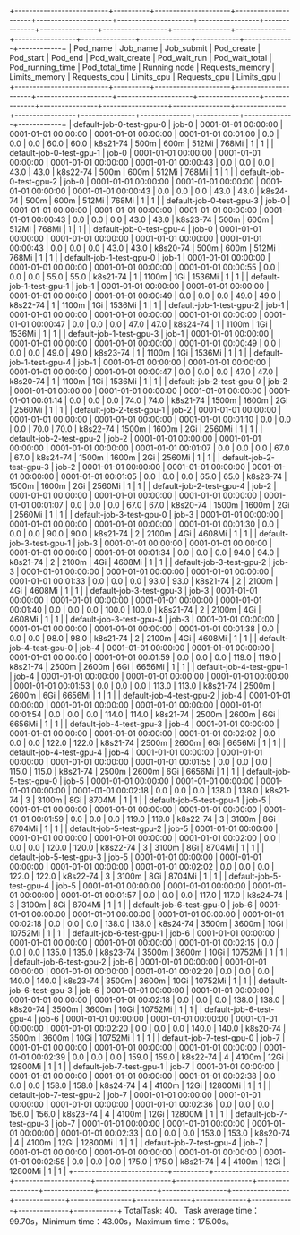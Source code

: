 +--------------------------+----------+---------------------+---------------------+---------------------+---------------------+-----------------+--------------+----------------+------------------+----------------+--------------+-----------------+---------------+--------------+------------+--------------+------------+
|         Pod_name         | Job_name |      Job_submit     |      Pod_create     |      Pod_start      |       Pod_end       | Pod_wait_create | Pod_wait_run | Pod_wait_total | Pod_running_time | Pod_total_time | Running node | Requests_memory | Limits_memory | Requests_cpu | Limits_cpu | Requests_gpu | Limits_gpu |
+--------------------------+----------+---------------------+---------------------+---------------------+---------------------+-----------------+--------------+----------------+------------------+----------------+--------------+-----------------+---------------+--------------+------------+--------------+------------+
| default-job-0-test-gpu-0 |  job-0   | 0001-01-01 00:00:00 | 0001-01-01 00:00:00 | 0001-01-01 00:00:00 | 0001-01-01 00:01:00 |       0.0       |     0.0      |      0.0       |       60.0       |      60.0      |   k8s21-74   |       500m      |      600m     |    512Mi     |   768Mi    |      1       |     1      |
| default-job-0-test-gpu-1 |  job-0   | 0001-01-01 00:00:00 | 0001-01-01 00:00:00 | 0001-01-01 00:00:00 | 0001-01-01 00:00:43 |       0.0       |     0.0      |      0.0       |       43.0       |      43.0      |   k8s22-74   |       500m      |      600m     |    512Mi     |   768Mi    |      1       |     1      |
| default-job-0-test-gpu-2 |  job-0   | 0001-01-01 00:00:00 | 0001-01-01 00:00:00 | 0001-01-01 00:00:00 | 0001-01-01 00:00:43 |       0.0       |     0.0      |      0.0       |       43.0       |      43.0      |   k8s24-74   |       500m      |      600m     |    512Mi     |   768Mi    |      1       |     1      |
| default-job-0-test-gpu-3 |  job-0   | 0001-01-01 00:00:00 | 0001-01-01 00:00:00 | 0001-01-01 00:00:00 | 0001-01-01 00:00:43 |       0.0       |     0.0      |      0.0       |       43.0       |      43.0      |   k8s23-74   |       500m      |      600m     |    512Mi     |   768Mi    |      1       |     1      |
| default-job-0-test-gpu-4 |  job-0   | 0001-01-01 00:00:00 | 0001-01-01 00:00:00 | 0001-01-01 00:00:00 | 0001-01-01 00:00:43 |       0.0       |     0.0      |      0.0       |       43.0       |      43.0      |   k8s20-74   |       500m      |      600m     |    512Mi     |   768Mi    |      1       |     1      |
| default-job-1-test-gpu-0 |  job-1   | 0001-01-01 00:00:00 | 0001-01-01 00:00:00 | 0001-01-01 00:00:00 | 0001-01-01 00:00:55 |       0.0       |     0.0      |      0.0       |       55.0       |      55.0      |   k8s21-74   |        1        |     1100m     |     1Gi      |   1536Mi   |      1       |     1      |
| default-job-1-test-gpu-1 |  job-1   | 0001-01-01 00:00:00 | 0001-01-01 00:00:00 | 0001-01-01 00:00:00 | 0001-01-01 00:00:49 |       0.0       |     0.0      |      0.0       |       49.0       |      49.0      |   k8s22-74   |        1        |     1100m     |     1Gi      |   1536Mi   |      1       |     1      |
| default-job-1-test-gpu-2 |  job-1   | 0001-01-01 00:00:00 | 0001-01-01 00:00:00 | 0001-01-01 00:00:00 | 0001-01-01 00:00:47 |       0.0       |     0.0      |      0.0       |       47.0       |      47.0      |   k8s24-74   |        1        |     1100m     |     1Gi      |   1536Mi   |      1       |     1      |
| default-job-1-test-gpu-3 |  job-1   | 0001-01-01 00:00:00 | 0001-01-01 00:00:00 | 0001-01-01 00:00:00 | 0001-01-01 00:00:49 |       0.0       |     0.0      |      0.0       |       49.0       |      49.0      |   k8s23-74   |        1        |     1100m     |     1Gi      |   1536Mi   |      1       |     1      |
| default-job-1-test-gpu-4 |  job-1   | 0001-01-01 00:00:00 | 0001-01-01 00:00:00 | 0001-01-01 00:00:00 | 0001-01-01 00:00:47 |       0.0       |     0.0      |      0.0       |       47.0       |      47.0      |   k8s20-74   |        1        |     1100m     |     1Gi      |   1536Mi   |      1       |     1      |
| default-job-2-test-gpu-0 |  job-2   | 0001-01-01 00:00:00 | 0001-01-01 00:00:00 | 0001-01-01 00:00:00 | 0001-01-01 00:01:14 |       0.0       |     0.0      |      0.0       |       74.0       |      74.0      |   k8s21-74   |      1500m      |     1600m     |     2Gi      |   2560Mi   |      1       |     1      |
| default-job-2-test-gpu-1 |  job-2   | 0001-01-01 00:00:00 | 0001-01-01 00:00:00 | 0001-01-01 00:00:00 | 0001-01-01 00:01:10 |       0.0       |     0.0      |      0.0       |       70.0       |      70.0      |   k8s22-74   |      1500m      |     1600m     |     2Gi      |   2560Mi   |      1       |     1      |
| default-job-2-test-gpu-2 |  job-2   | 0001-01-01 00:00:00 | 0001-01-01 00:00:00 | 0001-01-01 00:00:00 | 0001-01-01 00:01:07 |       0.0       |     0.0      |      0.0       |       67.0       |      67.0      |   k8s24-74   |      1500m      |     1600m     |     2Gi      |   2560Mi   |      1       |     1      |
| default-job-2-test-gpu-3 |  job-2   | 0001-01-01 00:00:00 | 0001-01-01 00:00:00 | 0001-01-01 00:00:00 | 0001-01-01 00:01:05 |       0.0       |     0.0      |      0.0       |       65.0       |      65.0      |   k8s23-74   |      1500m      |     1600m     |     2Gi      |   2560Mi   |      1       |     1      |
| default-job-2-test-gpu-4 |  job-2   | 0001-01-01 00:00:00 | 0001-01-01 00:00:00 | 0001-01-01 00:00:00 | 0001-01-01 00:01:07 |       0.0       |     0.0      |      0.0       |       67.0       |      67.0      |   k8s20-74   |      1500m      |     1600m     |     2Gi      |   2560Mi   |      1       |     1      |
| default-job-3-test-gpu-0 |  job-3   | 0001-01-01 00:00:00 | 0001-01-01 00:00:00 | 0001-01-01 00:00:00 | 0001-01-01 00:01:30 |       0.0       |     0.0      |      0.0       |       90.0       |      90.0      |   k8s21-74   |        2        |     2100m     |     4Gi      |   4608Mi   |      1       |     1      |
| default-job-3-test-gpu-1 |  job-3   | 0001-01-01 00:00:00 | 0001-01-01 00:00:00 | 0001-01-01 00:00:00 | 0001-01-01 00:01:34 |       0.0       |     0.0      |      0.0       |       94.0       |      94.0      |   k8s21-74   |        2        |     2100m     |     4Gi      |   4608Mi   |      1       |     1      |
| default-job-3-test-gpu-2 |  job-3   | 0001-01-01 00:00:00 | 0001-01-01 00:00:00 | 0001-01-01 00:00:00 | 0001-01-01 00:01:33 |       0.0       |     0.0      |      0.0       |       93.0       |      93.0      |   k8s21-74   |        2        |     2100m     |     4Gi      |   4608Mi   |      1       |     1      |
| default-job-3-test-gpu-3 |  job-3   | 0001-01-01 00:00:00 | 0001-01-01 00:00:00 | 0001-01-01 00:00:00 | 0001-01-01 00:01:40 |       0.0       |     0.0      |      0.0       |      100.0       |     100.0      |   k8s21-74   |        2        |     2100m     |     4Gi      |   4608Mi   |      1       |     1      |
| default-job-3-test-gpu-4 |  job-3   | 0001-01-01 00:00:00 | 0001-01-01 00:00:00 | 0001-01-01 00:00:00 | 0001-01-01 00:01:38 |       0.0       |     0.0      |      0.0       |       98.0       |      98.0      |   k8s21-74   |        2        |     2100m     |     4Gi      |   4608Mi   |      1       |     1      |
| default-job-4-test-gpu-0 |  job-4   | 0001-01-01 00:00:00 | 0001-01-01 00:00:00 | 0001-01-01 00:00:00 | 0001-01-01 00:01:59 |       0.0       |     0.0      |      0.0       |      119.0       |     119.0      |   k8s21-74   |      2500m      |     2600m     |     6Gi      |   6656Mi   |      1       |     1      |
| default-job-4-test-gpu-1 |  job-4   | 0001-01-01 00:00:00 | 0001-01-01 00:00:00 | 0001-01-01 00:00:00 | 0001-01-01 00:01:53 |       0.0       |     0.0      |      0.0       |      113.0       |     113.0      |   k8s21-74   |      2500m      |     2600m     |     6Gi      |   6656Mi   |      1       |     1      |
| default-job-4-test-gpu-2 |  job-4   | 0001-01-01 00:00:00 | 0001-01-01 00:00:00 | 0001-01-01 00:00:00 | 0001-01-01 00:01:54 |       0.0       |     0.0      |      0.0       |      114.0       |     114.0      |   k8s21-74   |      2500m      |     2600m     |     6Gi      |   6656Mi   |      1       |     1      |
| default-job-4-test-gpu-3 |  job-4   | 0001-01-01 00:00:00 | 0001-01-01 00:00:00 | 0001-01-01 00:00:00 | 0001-01-01 00:02:02 |       0.0       |     0.0      |      0.0       |      122.0       |     122.0      |   k8s21-74   |      2500m      |     2600m     |     6Gi      |   6656Mi   |      1       |     1      |
| default-job-4-test-gpu-4 |  job-4   | 0001-01-01 00:00:00 | 0001-01-01 00:00:00 | 0001-01-01 00:00:00 | 0001-01-01 00:01:55 |       0.0       |     0.0      |      0.0       |      115.0       |     115.0      |   k8s21-74   |      2500m      |     2600m     |     6Gi      |   6656Mi   |      1       |     1      |
| default-job-5-test-gpu-0 |  job-5   | 0001-01-01 00:00:00 | 0001-01-01 00:00:00 | 0001-01-01 00:00:00 | 0001-01-01 00:02:18 |       0.0       |     0.0      |      0.0       |      138.0       |     138.0      |   k8s21-74   |        3        |     3100m     |     8Gi      |   8704Mi   |      1       |     1      |
| default-job-5-test-gpu-1 |  job-5   | 0001-01-01 00:00:00 | 0001-01-01 00:00:00 | 0001-01-01 00:00:00 | 0001-01-01 00:01:59 |       0.0       |     0.0      |      0.0       |      119.0       |     119.0      |   k8s22-74   |        3        |     3100m     |     8Gi      |   8704Mi   |      1       |     1      |
| default-job-5-test-gpu-2 |  job-5   | 0001-01-01 00:00:00 | 0001-01-01 00:00:00 | 0001-01-01 00:00:00 | 0001-01-01 00:02:00 |       0.0       |     0.0      |      0.0       |      120.0       |     120.0      |   k8s22-74   |        3        |     3100m     |     8Gi      |   8704Mi   |      1       |     1      |
| default-job-5-test-gpu-3 |  job-5   | 0001-01-01 00:00:00 | 0001-01-01 00:00:00 | 0001-01-01 00:00:00 | 0001-01-01 00:02:02 |       0.0       |     0.0      |      0.0       |      122.0       |     122.0      |   k8s22-74   |        3        |     3100m     |     8Gi      |   8704Mi   |      1       |     1      |
| default-job-5-test-gpu-4 |  job-5   | 0001-01-01 00:00:00 | 0001-01-01 00:00:00 | 0001-01-01 00:00:00 | 0001-01-01 00:01:57 |       0.0       |     0.0      |      0.0       |      117.0       |     117.0      |   k8s24-74   |        3        |     3100m     |     8Gi      |   8704Mi   |      1       |     1      |
| default-job-6-test-gpu-0 |  job-6   | 0001-01-01 00:00:00 | 0001-01-01 00:00:00 | 0001-01-01 00:00:00 | 0001-01-01 00:02:18 |       0.0       |     0.0      |      0.0       |      138.0       |     138.0      |   k8s24-74   |      3500m      |     3600m     |     10Gi     |  10752Mi   |      1       |     1      |
| default-job-6-test-gpu-1 |  job-6   | 0001-01-01 00:00:00 | 0001-01-01 00:00:00 | 0001-01-01 00:00:00 | 0001-01-01 00:02:15 |       0.0       |     0.0      |      0.0       |      135.0       |     135.0      |   k8s23-74   |      3500m      |     3600m     |     10Gi     |  10752Mi   |      1       |     1      |
| default-job-6-test-gpu-2 |  job-6   | 0001-01-01 00:00:00 | 0001-01-01 00:00:00 | 0001-01-01 00:00:00 | 0001-01-01 00:02:20 |       0.0       |     0.0      |      0.0       |      140.0       |     140.0      |   k8s23-74   |      3500m      |     3600m     |     10Gi     |  10752Mi   |      1       |     1      |
| default-job-6-test-gpu-3 |  job-6   | 0001-01-01 00:00:00 | 0001-01-01 00:00:00 | 0001-01-01 00:00:00 | 0001-01-01 00:02:18 |       0.0       |     0.0      |      0.0       |      138.0       |     138.0      |   k8s20-74   |      3500m      |     3600m     |     10Gi     |  10752Mi   |      1       |     1      |
| default-job-6-test-gpu-4 |  job-6   | 0001-01-01 00:00:00 | 0001-01-01 00:00:00 | 0001-01-01 00:00:00 | 0001-01-01 00:02:20 |       0.0       |     0.0      |      0.0       |      140.0       |     140.0      |   k8s20-74   |      3500m      |     3600m     |     10Gi     |  10752Mi   |      1       |     1      |
| default-job-7-test-gpu-0 |  job-7   | 0001-01-01 00:00:00 | 0001-01-01 00:00:00 | 0001-01-01 00:00:00 | 0001-01-01 00:02:39 |       0.0       |     0.0      |      0.0       |      159.0       |     159.0      |   k8s22-74   |        4        |     4100m     |     12Gi     |  12800Mi   |      1       |     1      |
| default-job-7-test-gpu-1 |  job-7   | 0001-01-01 00:00:00 | 0001-01-01 00:00:00 | 0001-01-01 00:00:00 | 0001-01-01 00:02:38 |       0.0       |     0.0      |      0.0       |      158.0       |     158.0      |   k8s24-74   |        4        |     4100m     |     12Gi     |  12800Mi   |      1       |     1      |
| default-job-7-test-gpu-2 |  job-7   | 0001-01-01 00:00:00 | 0001-01-01 00:00:00 | 0001-01-01 00:00:00 | 0001-01-01 00:02:36 |       0.0       |     0.0      |      0.0       |      156.0       |     156.0      |   k8s23-74   |        4        |     4100m     |     12Gi     |  12800Mi   |      1       |     1      |
| default-job-7-test-gpu-3 |  job-7   | 0001-01-01 00:00:00 | 0001-01-01 00:00:00 | 0001-01-01 00:00:00 | 0001-01-01 00:02:33 |       0.0       |     0.0      |      0.0       |      153.0       |     153.0      |   k8s20-74   |        4        |     4100m     |     12Gi     |  12800Mi   |      1       |     1      |
| default-job-7-test-gpu-4 |  job-7   | 0001-01-01 00:00:00 | 0001-01-01 00:00:00 | 0001-01-01 00:00:00 | 0001-01-01 00:02:55 |       0.0       |     0.0      |      0.0       |      175.0       |     175.0      |   k8s21-74   |        4        |     4100m     |     12Gi     |  12800Mi   |      1       |     1      |
+--------------------------+----------+---------------------+---------------------+---------------------+---------------------+-----------------+--------------+----------------+------------------+----------------+--------------+-----------------+---------------+--------------+------------+--------------+------------+
TotalTask: 40。
Task average time：99.70s，Minimum time：43.00s，Maximum time：175.00s。
